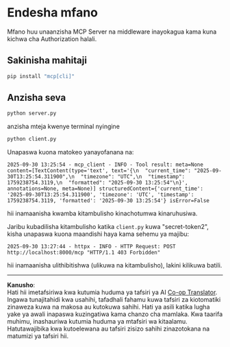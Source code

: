 <!--
CO_OP_TRANSLATOR_METADATA:
{
  "original_hash": "3f68294760a11dd3fdd175bd7f904a92",
  "translation_date": "2025-10-07T01:31:58+00:00",
  "source_file": "03-GettingStarted/11-simple-auth/code/basic/python/README.md",
  "language_code": "sw"
}
-->
# Endesha mfano

Mfano huu unaanzisha MCP Server na middleware inayokagua kama kuna kichwa cha Authorization halali.

## Sakinisha mahitaji

```bash
pip install "mcp[cli]" 
```

## Anzisha seva

```bash
python server.py
```

anzisha mteja kwenye terminal nyingine

```bash
python client.py
```

Unapaswa kuona matokeo yanayofanana na:

```text
2025-09-30 13:25:54 - mcp_client - INFO - Tool result: meta=None content=[TextContent(type='text', text='{\n  "current_time": "2025-09-30T13:25:54.311900",\n  "timezone": "UTC",\n  "timestamp": 1759238754.3119,\n  "formatted": "2025-09-30 13:25:54"\n}', annotations=None, meta=None)] structuredContent={'current_time': '2025-09-30T13:25:54.311900', 'timezone': 'UTC', 'timestamp': 1759238754.3119, 'formatted': '2025-09-30 13:25:54'} isError=False
```

hii inamaanisha kwamba kitambulisho kinachotumwa kinaruhusiwa.

Jaribu kubadilisha kitambulisho katika `client.py` kuwa "secret-token2", kisha unapaswa kuona maandishi haya kama sehemu ya majibu:

```text
2025-09-30 13:27:44 - httpx - INFO - HTTP Request: POST http://localhost:8000/mcp "HTTP/1.1 403 Forbidden"
```

hii inamaanisha ulithibitishwa (ulikuwa na kitambulisho), lakini kilikuwa batili.

---

**Kanusho**:  
Hati hii imetafsiriwa kwa kutumia huduma ya tafsiri ya AI [Co-op Translator](https://github.com/Azure/co-op-translator). Ingawa tunajitahidi kwa usahihi, tafadhali fahamu kuwa tafsiri za kiotomatiki zinaweza kuwa na makosa au kutokuwa sahihi. Hati ya asili katika lugha yake ya awali inapaswa kuzingatiwa kama chanzo cha mamlaka. Kwa taarifa muhimu, inashauriwa kutumia huduma ya mtafsiri wa kitaalamu. Hatutawajibika kwa kutoelewana au tafsiri zisizo sahihi zinazotokana na matumizi ya tafsiri hii.